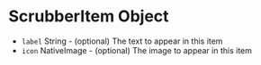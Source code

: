 # ScrubberItem Object

* `label` String - (optional) The text to appear in this item
* `icon` NativeImage - (optional) The image to appear in this item